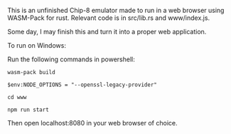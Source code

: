 This is an unfinished Chip-8 emulator made to run in a web browser using WASM-Pack for rust. Relevant code is in src/lib.rs and www/index.js.

Some day, I may finish this and turn it into a proper web application.

To run on Windows:
  
  Run the following commands in powershell:
  
    wasm-pack build
  
    $env:NODE_OPTIONS = "--openssl-legacy-provider"
  
    cd www
  
    npm run start

  Then open localhost:8080 in your web browser of choice.
